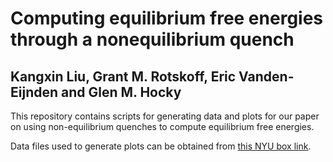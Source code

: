 # Computing equilibrium free energies through a nonequilibrium quench #
## Kangxin Liu, Grant M. Rotskoff, Eric Vanden-Eijnden and Glen M. Hocky ##

This repository contains scripts for generating data and plots for our paper on using non-equilibrium quenches to compute equilibrium free energies.

Data files used to generate plots can be obtained from [this NYU box link](https://nyu.box.com/s/20m7k3nysnr5hqnxt6uyul8nssyta5yx).
